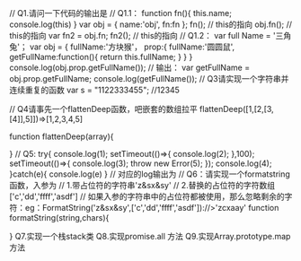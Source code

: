 // Q1.请问一下代码的输出是
// Q1.1：
function fn(){
	this.name;
	console.log(this)
}
var obj = {
	name:'obj',
	fn:fn
};
fn(); 
// this的指向
obj.fn();
// this的指向
var fn2 = obj.fn;
fn2();
// this的指向
// Q1.2：
var full Name = '三角兔'；
var obj = {
	fullName:'方块猴'，
	prop:{
		fullName:'圆圆鼠',
		getFullName:function(){
			return this.fullName;
		}
	}
}
console.log(obj.prop.getFullName());
// 输出：
var getFullName  = obj.prop.getFullName;
console.log(getFullName());
// Q3请实现一个字符串并连续重复的函数
 var s = "1122333455";  //12345

// Q4请事先一个flattenDeep函数，吧嵌套的数组拉平
flattenDeep([1,[2,[3,[4]],5]])=>[1,2,3,4,5]

function flattenDeep(array){

}
// Q5:
try{
	console.log(1);
	setTimeout(()=>{
		console.log(2);
	},100);
	setTimeout(()=>{
		console.log(3);
		throw new Error(5);
	});
	console.log(4);
}catch(e){
	console.log(e)
}
// 对应的log输出为
// Q6：请实现一个formatstring函数，入参为
// 1.带占位符的字符串'z&sx&sy'
// 2.替换的占位符的字符数组['c','dd','ffff','asdf']
// 如果入参的字符串中的占位符都被使用，那么忽略剩余的字符：eg：FormatString('z&sx&sy',['c','dd','ffff','asdf'])://>'zcxaay'
function formatString(string,chars){

}
Q7.实现一个栈stack类
Q8.实现promise.all 方法
Q9.实现Array.prototype.map方法 


 


